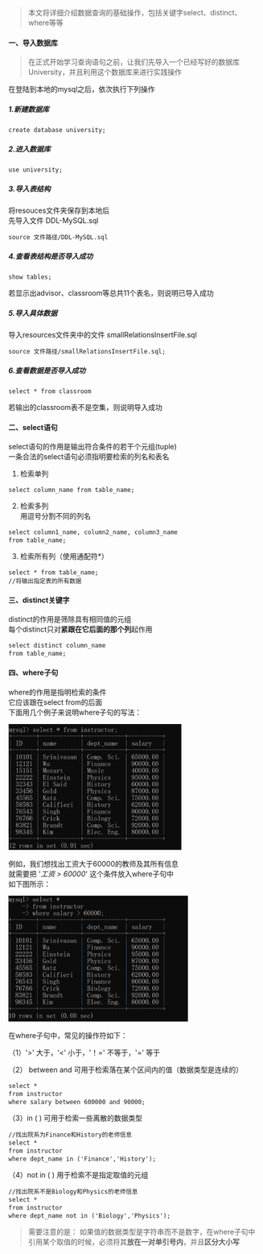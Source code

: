 > 本文将详细介绍数据查询的基础操作，包括关键字select、distinct、where等等

#### 一、导入数据库
> 在正式开始学习查询语句之前，让我们先导入一个已经写好的数据库University，并且利用这个数据库来进行实践操作  

在登陆到本地的mysql之后，依次执行下列操作
##### 1.新建数据库

```
create database university;
```

##### 2.进入数据库
```
use university;
```

##### 3.导入表结构
将resouces文件夹保存到本地后  
先导入文件 DDL-MySQL.sql
```
source 文件路径/DDL-MySQL.sql
```

##### 4.查看表结构是否导入成功
```
show tables;
```
若显示出advisor、classroom等总共11个表名，则说明已导入成功

##### 5.导入具体数据
导入resources文件夹中的文件 smallRelationsInsertFile.sql
```
source 文件路径/smallRelationsInsertFile.sql;
```
##### 6.查看数据是否导入成功
```
select * from classroom
```
若输出的classroom表不是空集，则说明导入成功  

#### 二、select语句
select语句的作用是输出符合条件的若干个元组(tuple)  
一条合法的select语句必须指明要检索的列名和表名 
1. 检索单列 
```
select column_name from table_name;
```
2. 检索多列  
用逗号分割不同的列名
```
select column1_name, column2_name, column3_name
from table_name;
```
3. 检索所有列（使用通配符*）
```
select * from table_name;
//将输出指定表的所有数据
```

#### 三、distinct关键字
distinct的作用是筛除具有相同值的元组  
每个distinct只对**紧跟在它后面的那个列**起作用
```
select distinct column_name
from table_name;
```

#### 四、where子句
where的作用是指明检索的条件  
它应该跟在select from的后面  
下面用几个例子来说明where子句的写法：  
<div>
    <img src='/images/2-1.png' height=250px>
</div>  
 
例如，我们想找出工资大于60000的教师及其所有信息  
就需要把 '*工资 > 60000*' 这个条件放入where子句中  
如下图所示：
<div>
    <img src='/images/2-2.png' height=250px>
</div>  

在where子句中，常见的操作符如下：  

  （1）'>' 大于，‘<' 小于，'！=' 不等于，'=' 等于  

  （2） between and 可用于检索落在某个区间内的值（数据类型是连续的）
  ```
  select * 
  from instructor
  where salary between 600000 and 90000;
  ```
  （3）in ( ) 可用于检索一些离散的数据类型
  ```
  //找出院系为Finance和History的老师信息
  select * 
  from instructor 
  where dept_name in ('Finance','History');
  
  ```
  （4）not in ( ) 用于检索不是指定取值的元组
  ```
  //找出院系不是Biology和Physics的老师信息
  select *
  from instructor 
  where dept_name not in ('Biology','Physics');
  
  ```
> 需要注意的是：
> 如果值的数据类型是字符串而不是数字，在where子句中引用某个取值的时候，必须将其**放在一对单引号内**，并且**区分大小写**   






